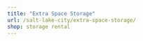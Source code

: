```yaml
---
title: "Extra Space Storage"
url: /salt-lake-city/extra-space-storage/
shop: storage rental
---
```

